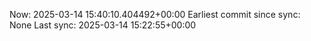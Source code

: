 Now: 2025-03-14 15:40:10.404492+00:00 Earliest commit since sync: None Last sync: 2025-03-14 15:22:55+00:00
